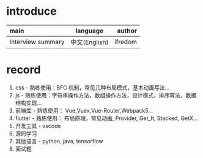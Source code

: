 # introduce

| main              |   language    |  author |
| :---------------- | :-----------: | ------: |
| Interview summary | 中文(English) | ifredom |

# record

1. css - 熟练使用：BFC 机制，常见几种布局模式，基本动画写法...
2. js - 熟练使用：字符串操作方法，数组操作方法，设计模式，排序算法，数据结构实现...
3. 前端库 - 熟练使用： Vue,Vuex,Vue-Router,Webpack5...
4. flutter - 熟练使用： 布局原理，常见动画, Provider, Get_It, Stacked, GetX...
5. 开发工具 - vscode
6. 源码学习
7. 其他语言 - python, java, tensorflow
8. 面试题
